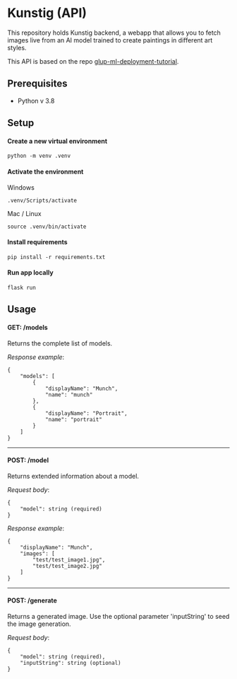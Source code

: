 # Kunstig (API)

This repository holds Kunstig backend, a webapp that allows you to fetch images live from an AI model trained to create paintings in different art styles.

This API is based on the repo [glup-ml-deployment-tutorial](https://github.com/glup-ai/glup-ml-deployment-tutorial/tree/master/Tutorial).

## Prerequisites

- Python v 3.8

## Setup

#### Create a new virtual environment

```
python -m venv .venv
```

#### Activate the environment

Windows <br/>

```
.venv/Scripts/activate
```

Mac / Linux <br/>

```
source .venv/bin/activate
```

#### Install requirements

```
pip install -r requirements.txt
```

<a name="run-app"></a>

#### Run app locally

```
flask run
```

## Usage

#### GET: /models

Returns the complete list of models.

_Response example_:

```
{
    "models": [
        {
            "displayName": "Munch",
            "name": "munch"
        },
        {
            "displayName": "Portrait",
            "name": "portrait"
        }
    ]
}
```

---

#### POST: /model

Returns extended information about a model.

_Request body_:

```
{
    "model": string (required)
}
```

_Response example_:

```
{
    "displayName": "Munch",
    "images": [
        "test/test_image1.jpg",
        "test/test_image2.jpg"
    ]
}
```

---

#### POST: /generate

Returns a generated image. Use the optional parameter 'inputString' to seed the image generation.

_Request body_:

```
{
    "model": string (required),
    "inputString": string (optional)
}
```
